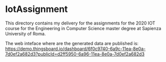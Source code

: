 # IotAssignment

This directory contains my delivery for the assignments for the 2020 IOT course for the  Engineering in Computer Science master degree at Sapienza University of Roma.


The web inteface where are the generated data are published is:
https://demo.thingsboard.io/dashboard/6f0c9740-6a9c-11ea-8e0a-7d0ef2a682d3?publicId=d2ff5950-6a96-11ea-8e0a-7d0ef2a682d3
